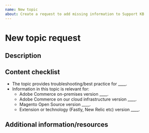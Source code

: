```yaml
---
name: New topic
about: Create a request to add missing information to Support KB
---
```


# New topic request

## Description

<!-- (REQUIRED) What topic is missing from support.magento.kb? -->

## Content checklist

<!-- (REQUIRED) List specific information or details to include in this topic -->

<!-- Use the following checklist template as a starting point -->

* The topic provides troubleshooting/best practice for ____.
* Information in this topic is relevant for:
    * Adobe Commerce on-premises version  ____.
    * Adobe Commerce on our cloud infrastructure version  ____.
    * Magento Open Source version  ____.
    * Extension or technology (Fastly, New Relic etc) version   ____.

## Additional information/resources

<!-- (OPTIONAL) Any information you already know or other online resources that cover this topic -->

<!--
Thank you for taking the time to report this issue!
GitHub Issues should only be created for problems/topics related to this project's codebase.

Before submitting this issue, please make sure you are complying with our Code of Conduct:
https://github.com/magento/devdocs/blob/master/.github/CODE_OF_CONDUCT.md

Issues that do not comply with our Code of Conduct or do not contain enough information may be closed at the maintainers' discretion.

Feel free to remove this section before creating this issue.
-->
